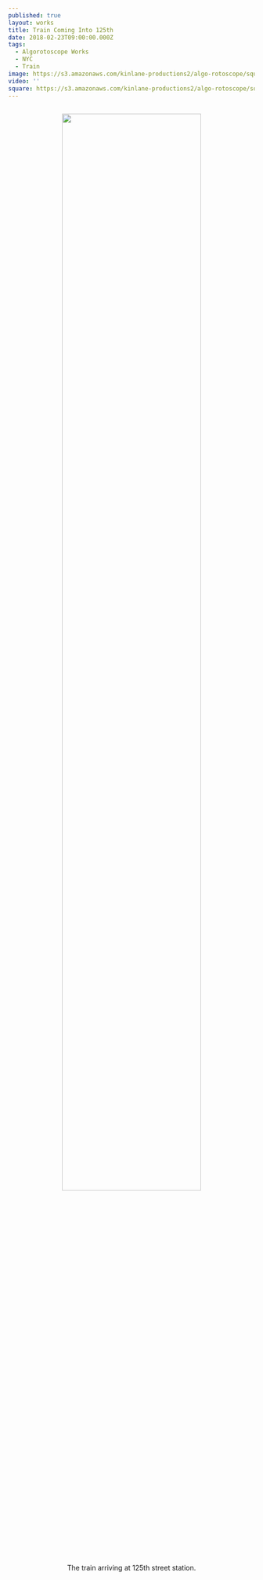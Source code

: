 ```yaml
---
published: true
layout: works
title: Train Coming Into 125th
date: 2018-02-23T09:00:00.000Z
tags:
  - Algorotoscope Works
  - NYC
  - Train
image: https://s3.amazonaws.com/kinlane-productions2/algo-rotoscope/square/68_161_800_500_0_max_0_-5_-1.jpg
video: ''
square: https://s3.amazonaws.com/kinlane-productions2/algo-rotoscope/square/68_161_800_500_0_max_0_-5_-1_square.jpg
---
```

<p align="center"><img src="{{ page.image }}" width="75%" style="padding: 15px;" /></p>
<center>The train arriving at 125th street station.</center>
